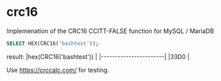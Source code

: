 # crc16

Implemenation of the CRC16 CCITT-FALSE function for MySQL / MariaDB

```sql
SELECT HEX(CRC16('bashtest'));
```

result:
|hex(CRC16('bashtest')) |
|-----------------------|
|33D0                   |


Use  https://crccalc.com/ for testing.
